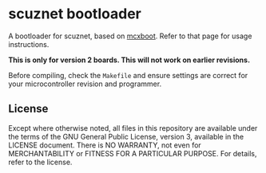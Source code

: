 scuznet bootloader
==================

A bootloader for scuznet, based on
[mcxboot](https://www.github.com/saybur/mcxboot). Refer to that page for usage
instructions.

**This is only for version 2 boards. This will not work on earlier revisions.**

Before compiling, check the `Makefile` and ensure settings are correct for your
microcontroller revision and programmer.

License
-------

Except where otherwise noted, all files in this repository are available under
the terms of the GNU General Public License, version 3, available in the
LICENSE document. There is NO WARRANTY, not even for MERCHANTABILITY or
FITNESS FOR A PARTICULAR PURPOSE. For details, refer to the license.

